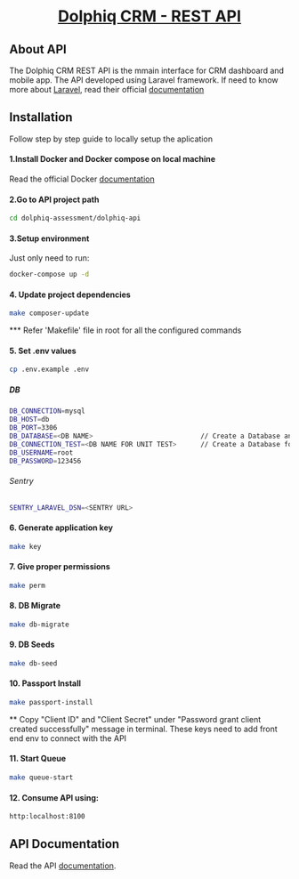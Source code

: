 # <p align="center"><a href="https://documenter.getpostman.com/view/1759694/TzeZESKq#f2b81d01-8adf-4fe9-9038-e00d9e0c3c39" target="_blank"> Dolphiq CRM - REST API </a></p>

## About API

The Dolphiq CRM REST API is the mmain interface for CRM dashboard and mobile app. The API developed using Laravel framework. If need to know more about [Laravel](https://laravel.com), read their official [documentation](https://laravel.com/docs)


## Installation

Follow step by step guide to locally setup the aplication


#### 1.Install Docker and Docker compose on local machine

Read the official Docker [documentation](https://docs.docker.com/engine/install/ubuntu/)


#### 2.Go to API project path

```sh
cd dolphiq-assessment/dolphiq-api
```

#### 3.Setup environment

Just only need to run:

```sh
docker-compose up -d
```

#### 4. Update project dependencies

```sh
make composer-update
```
*** Refer 'Makefile' file in root for all the configured commands

#### 5. Set .env values

```sh
cp .env.example .env
```

  ##### DB

```sh
DB_CONNECTION=mysql
DB_HOST=db
DB_PORT=3306
DB_DATABASE=<DB NAME>                           // Create a Database and put its name here
DB_CONNECTION_TEST=<DB NAME FOR UNIT TEST>      // Create a Database for testing and put its name here
DB_USERNAME=root 
DB_PASSWORD=123456
```

  ###### Sentry

```sh
SENTRY_LARAVEL_DSN=<SENTRY URL>
```

#### 6. Generate application key

```sh
make key
```

#### 7. Give proper permissions

```sh
make perm
```

#### 8. DB Migrate

```sh
make db-migrate
```

#### 9. DB Seeds

```sh
make db-seed
```

#### 10. Passport Install

```sh
make passport-install
```
** Copy "Client ID" and "Client Secret" under "Password grant client created successfully" message in terminal. These keys need to add front end env to connect with the API


#### 11. Start Queue

```sh
make queue-start
```

#### 12. Consume API using:

```sh
http:localhost:8100
```


## API Documentation

Read the API [documentation](https://documenter.getpostman.com/view/1759694/TzeZESKq#f2b81d01-8adf-4fe9-9038-e00d9e0c3c39).
